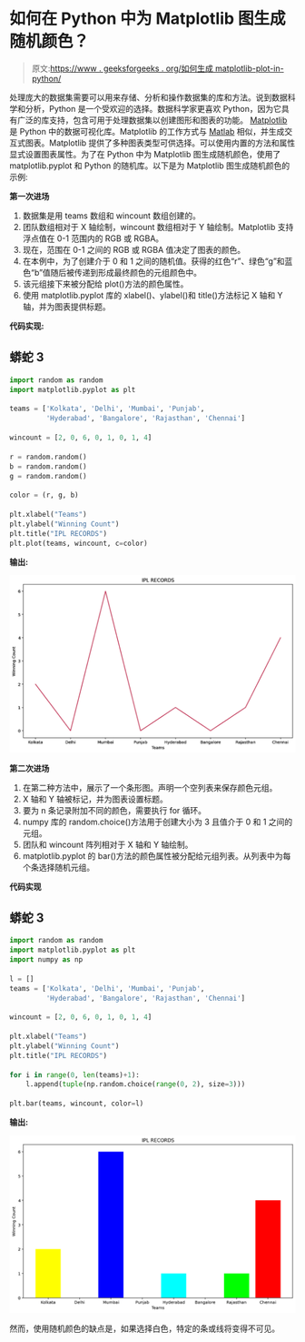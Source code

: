 # 如何在 Python 中为 Matplotlib 图生成随机颜色？

> 原文:[https://www . geeksforgeeks . org/如何生成 matplotlib-plot-in-python/](https://www.geeksforgeeks.org/how-to-generate-a-random-color-for-a-matplotlib-plot-in-python/)

处理庞大的数据集需要可以用来存储、分析和操作数据集的库和方法。说到数据科学和分析，Python 是一个受欢迎的选择。数据科学家更喜欢 Python，因为它具有广泛的库支持，包含可用于处理数据集以创建图形和图表的功能。 [Matplotlib](https://www.geeksforgeeks.org/python-introduction-matplotlib/) 是 Python 中的数据可视化库。Matplotlib 的工作方式与 [Matlab](https://www.geeksforgeeks.org/applications-of-matlab/) 相似，并生成交互式图表。Matplotlib 提供了多种图表类型可供选择。可以使用内置的方法和属性显式设置图表属性。为了在 Python 中为 Matplotlib 图生成随机颜色，使用了 matplotlib.pyplot 和 Python 的随机库。以下是为 Matplotlib 图生成随机颜色的示例:

**第一次进场**

1.  数据集是用 teams 数组和 wincount 数组创建的。
2.  团队数组相对于 X 轴绘制，wincount 数组相对于 Y 轴绘制。Matplotlib 支持浮点值在 0-1 范围内的 RGB 或 RGBA。
3.  现在，范围在 0-1 之间的 RGB 或 RGBA 值决定了图表的颜色。
4.  在本例中，为了创建介于 0 和 1 之间的随机值。获得的红色“r”、绿色“g”和蓝色“b”值随后被传递到形成最终颜色的元组颜色中。
5.  该元组接下来被分配给 plot()方法的颜色属性。
6.  使用 matplotlib.pyplot 库的 xlabel()、ylabel()和 title()方法标记 X 轴和 Y 轴，并为图表提供标题。

**代码实现:**

## 蟒蛇 3

```py
import random as random
import matplotlib.pyplot as plt

teams = ['Kolkata', 'Delhi', 'Mumbai', 'Punjab',
         'Hyderabad', 'Bangalore', 'Rajasthan', 'Chennai']

wincount = [2, 0, 6, 0, 1, 0, 1, 4]

r = random.random()
b = random.random()
g = random.random()

color = (r, g, b)

plt.xlabel("Teams")
plt.ylabel("Winning Count")
plt.title("IPL RECORDS")
plt.plot(teams, wincount, c=color)
```

**输出:**

![](img/efe06d554dccdc80e86c1d67315c070e.png)

**第二次进场**

1.  在第二种方法中，展示了一个条形图。声明一个空列表来保存颜色元组。
2.  X 轴和 Y 轴被标记，并为图表设置标题。
3.  要为 n 条记录附加不同的颜色，需要执行 for 循环。
4.  numpy 库的 random.choice()方法用于创建大小为 3 且值介于 0 和 1 之间的元组。
5.  团队和 wincount 阵列相对于 X 轴和 Y 轴绘制。
6.  matplotlib.pyplot 的 bar()方法的颜色属性被分配给元组列表。从列表中为每个条选择随机元组。

**代码实现**

## 蟒蛇 3

```py
import random as random
import matplotlib.pyplot as plt
import numpy as np

l = []
teams = ['Kolkata', 'Delhi', 'Mumbai', 'Punjab',
         'Hyderabad', 'Bangalore', 'Rajasthan', 'Chennai']

wincount = [2, 0, 6, 0, 1, 0, 1, 4]

plt.xlabel("Teams")
plt.ylabel("Winning Count")
plt.title("IPL RECORDS")

for i in range(0, len(teams)+1):
    l.append(tuple(np.random.choice(range(0, 2), size=3)))

plt.bar(teams, wincount, color=l)
```

**输出:**

![](img/7549be2afb0fb33e2e578d32543b071b.png)

然而，使用随机颜色的缺点是，如果选择白色，特定的条或线将变得不可见。